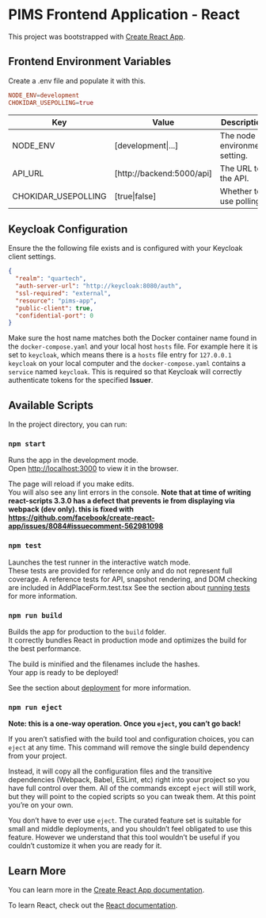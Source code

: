 # PIMS Frontend Application - React

This project was bootstrapped with [Create React App](https://github.com/facebook/create-react-app).

## Frontend Environment Variables

Create a .env file and populate it with this.

```conf
NODE_ENV=development
CHOKIDAR_USEPOLLING=true
```

| Key                 | Value                     | Description                   |
| ------------------- | ------------------------- | ----------------------------- |
| NODE_ENV            | [development\|...]        | The node environment setting. |
| API_URL             | [http://backend:5000/api] | The URL to the API.           |
| CHOKIDAR_USEPOLLING | [true\|false]             | Whether to use polling.       |

## Keycloak Configuration

Ensure the the following file exists and is configured with your Keycloak client settings.

```json
{
  "realm": "quartech",
  "auth-server-url": "http://keycloak:8080/auth",
  "ssl-required": "external",
  "resource": "pims-app",
  "public-client": true,
  "confidential-port": 0
}
```

Make sure the host name matches both the Docker container name found in the `docker-compose.yaml` and your local host `hosts` file.
For example here it is set to `keycloak`, which means there is a `hosts` file entry for `127.0.0.1 keycloak` on your local computer and the `docker-compose.yaml` contains a `service` named `keycloak`.
This is required so that Keycloak will correctly authenticate tokens for the specified **Issuer**.

## Available Scripts

In the project directory, you can run:

### `npm start`

Runs the app in the development mode.<br />
Open [http://localhost:3000](http://localhost:3000) to view it in the browser.

The page will reload if you make edits.<br />
You will also see any lint errors in the console.
<b>Note that at time of writing react-scripts 3.3.0 has a defect that prevents ie from displaying via webpack (dev only). this is fixed with
https://github.com/facebook/create-react-app/issues/8084#issuecomment-562981098</b>

### `npm test`

Launches the test runner in the interactive watch mode.<br />
These tests are provided for reference only and do not represent full coverage.
A reference tests for API, snapshot rendering, and DOM checking are included in AddPlaceForm.test.tsx
See the section about [running tests](https://facebook.github.io/create-react-app/docs/running-tests) for more information.

### `npm run build`

Builds the app for production to the `build` folder.<br />
It correctly bundles React in production mode and optimizes the build for the best performance.

The build is minified and the filenames include the hashes.<br />
Your app is ready to be deployed!

See the section about [deployment](https://facebook.github.io/create-react-app/docs/deployment) for more information.

### `npm run eject`

**Note: this is a one-way operation. Once you `eject`, you can’t go back!**

If you aren’t satisfied with the build tool and configuration choices, you can `eject` at any time. This command will remove the single build dependency from your project.

Instead, it will copy all the configuration files and the transitive dependencies (Webpack, Babel, ESLint, etc) right into your project so you have full control over them. All of the commands except `eject` will still work, but they will point to the copied scripts so you can tweak them. At this point you’re on your own.

You don’t have to ever use `eject`. The curated feature set is suitable for small and middle deployments, and you shouldn’t feel obligated to use this feature. However we understand that this tool wouldn’t be useful if you couldn’t customize it when you are ready for it.

## Learn More

You can learn more in the [Create React App documentation](https://facebook.github.io/create-react-app/docs/getting-started).

To learn React, check out the [React documentation](https://reactjs.org/).

